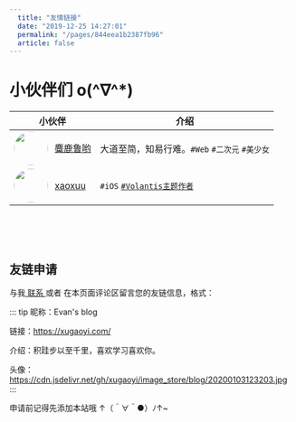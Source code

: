 ```yaml
---
  title: "友情链接"
  date: "2019-12-25 14:27:01"
  permalink: "/pages/844eea1b2387fb96"
  article: false
---
```


# 小伙伴们 o(^∇^*)

| 小伙伴                                                       | 介绍                 |
| ------------------------------------------------------------ | -------------------- |
| <img src="https://cdn.jsdelivr.net/gh/xugaoyi/image_store/blog/20200122153807.jpg" class="headImg">[麋鹿鲁哟](https://www.cnblogs.com/miluluyo/) | 大道至简，知易行难。`#Web` `#二次元` `#美少女` |
| <img src="https://cdn.jsdelivr.net/gh/xaoxuu/assets@master/avatar/avatar.png" class="headImg">[xaoxuu](https://xaoxuu.com) | `#iOS` [`#Volantis主题作者`](https://volantis.js.org/) |

<br><br><br>

## 友链申请

与我[ 联系 ](/about/#联系)或者 在本页面评论区留言您的友链信息，格式：

::: tip
昵称：Evan's blog

链接：<https://xugaoyi.com/>

介绍：积跬步以至千里，喜欢学习喜欢你。

头像：<https://cdn.jsdelivr.net/gh/xugaoyi/image_store/blog/20200103123203.jpg>
:::

申请前记得先添加本站哦 ↑（＾∀＾●）ﾉ↑~


<style>
  body .custom-block.tip {padding: 1rem 1.5rem;}
  .custom-block-title{display:none;}
  .tip p {margin: 0;}

  .headImg{width:60px;height:60px;border-radius: 50%;float: left;margin-right: 12px;}
  .headImg + a{line-height:60px;}
</style>